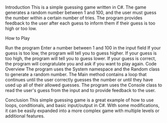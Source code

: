 Introduction
This is a simple guessing game written in C#. The game generates a random number between 1 and 100, and the user must guess the number within a certain number of tries. The program provides feedback to the user after each guess to inform them if their guess is too high or too low.

How to Play

Run the program
Enter a number between 1 and 100 in the input field
If your guess is too low, the program will tell you to guess higher.
If your guess is too high, the program will tell you to guess lower.
If your guess is correct, the program will congratulate you and ask if you want to play again.
Code Overview
The program uses the System namespace and the Random class to generate a random number. The Main method contains a loop that continues until the user correctly guesses the number or until they have used up all of their allowed guesses. The program uses the Console class to read the user's guess from the input and to provide feedback to the user.

Conclusion
This simple guessing game is a great example of how to use loops, conditionals, and basic input/output in C#. With some modifications, it can be easily expanded into a more complex game with multiple levels or additional features.
